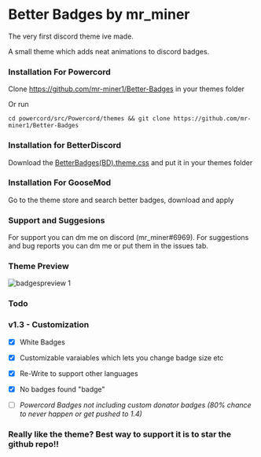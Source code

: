 # Better Badges by mr_miner
The very first discord theme ive made.
 
A small theme which adds neat animations to discord badges.

### Installation For Powercord
Clone https://github.com/mr-miner1/Better-Badges in your themes folder

Or run 
```
cd powercord/src/Powercord/themes && git clone https://github.com/mr-miner1/Better-Badges
```
### Installation for BetterDiscord
Download the [BetterBadges(BD).theme.css](https://github.com/mr-miner1/Better-Badges/blob/main/BetterBadges(BD).theme.css) and put it in your themes folder
### Installation For GooseMod
Go to the theme store and search better badges, download and apply
### Support and Suggesions
For support you can dm me on discord (mr_miner#6969).
For suggestions and bug reports you can dm me or put them in the issues tab.
### Theme Preview
![badgespreview 1](https://i.imgur.com/JARsWUV.gif)
### Todo
### v1.3 - Customization
- [x] White Badges 

- [x] Customizable varaiables which lets you change badge size etc

- [x] Re-Write to support other languages

- [x] No badges found "badge"

- [ ] *Powercord Badges not including custom donator badges (80% chance to never happen or get pushed to 1.4)*
### Really like the theme? Best way to support it is to star the github repo!!
